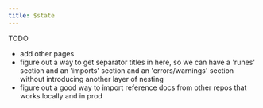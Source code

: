 ```yaml
---
title: $state
---
```


TODO

- add other pages
- figure out a way to get separator titles in here, so we can have a 'runes' section and an 'imports' section and an 'errors/warnings' section without introducing another layer of nesting
- figure out a good way to import reference docs from other repos that works locally and in prod
